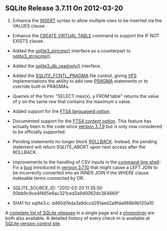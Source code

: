 ## SQLite Release 3\.7\.11 On 2012\-03\-20

1. Enhance the [INSERT](../lang_insert.html) syntax to allow multiple rows to be inserted
 via the VALUES clause.
- Enhance the [CREATE VIRTUAL TABLE](../lang_createvtab.html) command to support the
 IF NOT EXISTS clause.
- Added the [sqlite3\_stricmp()](../c3ref/stricmp.html) interface as a counterpart to
 [sqlite3\_strnicmp()](../c3ref/stricmp.html).
- Added the [sqlite3\_db\_readonly()](../c3ref/db_readonly.html) interface.
- Added the [SQLITE\_FCNTL\_PRAGMA](../c3ref/c_fcntl_begin_atomic_write.html#sqlitefcntlpragma) file control, giving [VFS](../vfs.html) implementations
 the ability to add new [PRAGMA](../pragma.html#syntax) statements or to override built\-in
 PRAGMAs.
- Queries of the form: "SELECT max(x), y FROM table" returns the
 value of y on the same row that contains the maximum x value.
- Added support for the [FTS4 languageid option](../fts3.html#*fts4languageid).
- Documented support for the [FTS4 content option](../fts3.html#*fts4content). This feature has
 actually been in the code since [version 3\.7\.9](../releaselog/3_7_9.html) but is only now considered
 to be officially supported.
- Pending statements no longer block [ROLLBACK](../lang_transaction.html). Instead, the pending
 statement will return SQLITE\_ABORT upon next access after the ROLLBACK.
- Improvements to the handling of CSV inputs in the [command\-line shell](../cli.html)- Fix a [bug](https://www.sqlite.org/src/info/b7c8682cc1) introduced
 in [version 3\.7\.10](../releaselog/3_7_10.html) that might cause a LEFT JOIN
 to be incorrectly converted into an INNER JOIN if the WHERE clause
 indexable terms connected by OR.

- SQLITE\_SOURCE\_ID:
 "2012\-03\-20 11:35:50 00bb9c9ce4f465e6ac321ced2a9d0062dc364669"
- SHA1 for sqlite3\.c: d460d7eda3a9dccd291aed2a9fda868b9b120a10



A [complete list of SQLite releases](../changes.html)
 in a single page and a [chronology](../chronology.html) are both also available.
 A detailed history of every
 check\-in is available at
 [SQLite version control site](https://www.sqlite.org/src/timeline).


